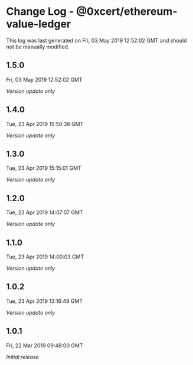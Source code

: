 # Change Log - @0xcert/ethereum-value-ledger

This log was last generated on Fri, 03 May 2019 12:52:02 GMT and should not be manually modified.

## 1.5.0
Fri, 03 May 2019 12:52:02 GMT

*Version update only*

## 1.4.0
Tue, 23 Apr 2019 15:50:38 GMT

*Version update only*

## 1.3.0
Tue, 23 Apr 2019 15:15:01 GMT

*Version update only*

## 1.2.0
Tue, 23 Apr 2019 14:07:07 GMT

*Version update only*

## 1.1.0
Tue, 23 Apr 2019 14:00:03 GMT

*Version update only*

## 1.0.2
Tue, 23 Apr 2019 13:16:49 GMT

*Version update only*

## 1.0.1
Fri, 22 Mar 2019 09:48:00 GMT

*Initial release*

